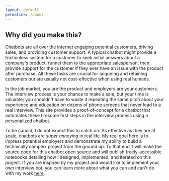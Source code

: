 ```yaml
---
layout: default
permalink: /about
---
```


## Why did you make this?

Chatbots are all over the internet engaging potential customers, driving sales, and providing customer support. A typical chatbot might provide a frictionless system for a customer to seek initial answers about a company's product, funnel them to the appropriate salesperson, then provide support for the customer if they ever have an issue with the product after purchase. All these tasks are crucial for acquiring and retaining customers but are usually not cost-effective when using real humans.

In the job market, you are the product and employers are your customers. The interview process is your chance to make a sale, but your time is valuable; you shouldn't have to waste it repeating the same pitch about your experience and education on dozens of phone screens that never lead to a real interview. This site provides a proof-of-concept for a chatbot that automates these tiresome first steps in the interview process using a personalized chatbot.

To be candid, I do not expect this to catch on. As effective as they are at scale, chatbots are *super annoying* in real life. My real goal here is to impress potential employers and demonstrate my ability to build a technically complex project from the ground up. To that end, I will make the source code for this chatbot open source and will publish freely-accessible notebooks detailing how I designed, implemented, and iterated on this project. If you are inspired by my project and would like to implement your own interview bot, you can learn more about what you can and can't do with my work [here](/copyright).

